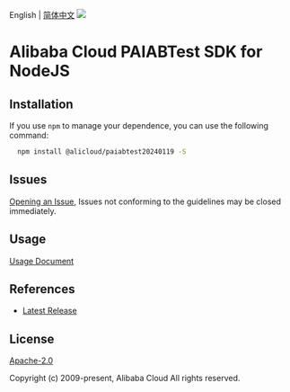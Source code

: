 English | [简体中文](README-CN.md)
![](https://aliyunsdk-pages.alicdn.com/icons/AlibabaCloud.svg)

# Alibaba Cloud PAIABTest SDK for NodeJS

## Installation
If you use `npm` to manage your dependence, you can use the following command:

```sh
  npm install @alicloud/paiabtest20240119 -S
```

## Issues
[Opening an Issue](https://github.com/aliyun/alibabacloud-typescript-sdk/issues/new), Issues not conforming to the guidelines may be closed immediately.

## Usage
[Usage Document](https://github.com/aliyun/alibabacloud-typescript-sdk/blob/master/docs/Usage-EN.md#quick-examples)

## References
* [Latest Release](https://github.com/aliyun/alibabacloud-typescript-sdk/)

## License
[Apache-2.0](http://www.apache.org/licenses/LICENSE-2.0)

Copyright (c) 2009-present, Alibaba Cloud All rights reserved.
